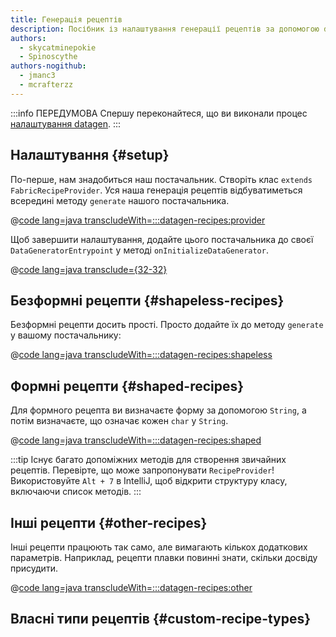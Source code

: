 ```yaml
---
title: Генерація рецептів
description: Посібник із налаштування генерації рецептів за допомогою datagen.
authors:
  - skycatminepokie
  - Spinoscythe
authors-nogithub:
  - jmanc3
  - mcrafterzz
---
```


:::info ПЕРЕДУМОВА
Спершу переконайтеся, що ви виконали процес [налаштування datagen](./setup).
:::

## Налаштування {#setup}

По-перше, нам знадобиться наш постачальник. Створіть клас `extends FabricRecipeProvider`. Уся наша генерація рецептів відбуватиметься всередині методу `generate` нашого постачальника.

@[code lang=java transcludeWith=:::datagen-recipes:provider](@/reference/latest/src/client/java/com/example/docs/datagen/ExampleModRecipeProvider.java)

Щоб завершити налаштування, додайте цього постачальника до своєї `DataGeneratorEntrypoint` у методі `onInitializeDataGenerator`.

@[code lang=java transclude={32-32}](@/reference/latest/src/client/java/com/example/docs/datagen/ExampleModDataGenerator.java)

## Безформні рецепти {#shapeless-recipes}

Безформні рецепти досить прості. Просто додайте їх до методу `generate` у вашому постачальнику:

@[code lang=java transcludeWith=:::datagen-recipes:shapeless](@/reference/latest/src/client/java/com/example/docs/datagen/ExampleModRecipeProvider.java)

## Формні рецепти {#shaped-recipes}

Для формного рецепта ви визначаєте форму за допомогою `String`, а потім визначаєте, що означає кожен `char` у `String`.

@[code lang=java transcludeWith=:::datagen-recipes:shaped](@/reference/latest/src/client/java/com/example/docs/datagen/ExampleModRecipeProvider.java)

:::tip
Існує багато допоміжних методів для створення звичайних рецептів. Перевірте, що може запропонувати `RecipeProvider`! Використовуйте `Alt + 7` в IntelliJ, щоб відкрити структуру класу, включаючи список методів.
:::

## Інші рецепти {#other-recipes}

Інші рецепти працюють так само, але вимагають кількох додаткових параметрів. Наприклад, рецепти плавки повинні знати, скільки досвіду присудити.

@[code lang=java transcludeWith=:::datagen-recipes:other](@/reference/latest/src/client/java/com/example/docs/datagen/ExampleModRecipeProvider.java)

## Власні типи рецептів {#custom-recipe-types}
